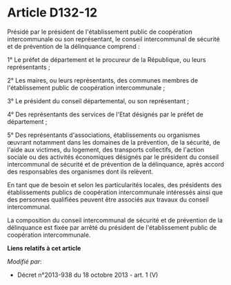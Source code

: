 # Article D132-12

Présidé par le président de l'établissement public de coopération intercommunale ou son représentant, le conseil
intercommunal de sécurité et de prévention de la délinquance comprend :

1° Le préfet de département et le procureur de la République, ou leurs représentants ;

2° Les maires, ou leurs représentants, des communes membres de l'établissement public de coopération intercommunale ;

3° Le président du conseil départemental, ou son représentant ;

4° Des représentants des services de l'Etat désignés par le préfet de département ;

5° Des représentants d'associations, établissements ou organismes œuvrant notamment dans les domaines de la prévention, de la
sécurité, de l'aide aux victimes, du logement, des transports collectifs, de l'action sociale ou des activités économiques
désignés par le président du conseil intercommunal de sécurité et de prévention de la délinquance, après accord des
responsables des organismes dont ils relèvent.

En tant que de besoin et selon les particularités locales, des présidents des établissements publics de coopération
intercommunale intéressés ainsi que des personnes qualifiées peuvent être associés aux travaux du conseil intercommunal.

La composition du conseil intercommunal de sécurité et de prévention de la délinquance est fixée par arrêté du président de
l'établissement public de coopération intercommunale.

**Liens relatifs à cet article**

_Modifié par_:

  - Décret n°2013-938 du 18 octobre 2013 - art. 1 (V)
